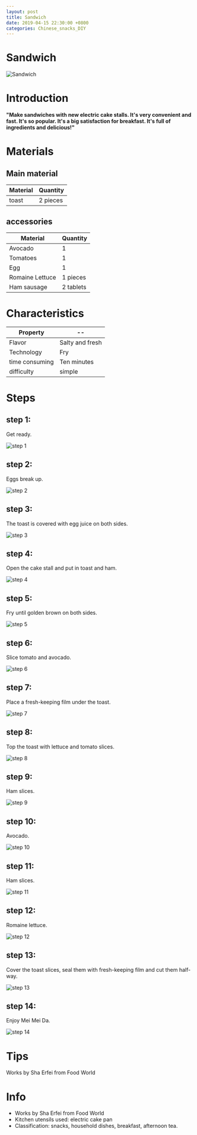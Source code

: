 ```yaml
---
layout: post
title: Sandwich
date: 2019-04-15 22:30:00 +0800
categories: Chinese_snacks_DIY
---
```


# Sandwich

![Sandwich]({{site.baseurl}}/img/428022/428022.jpg)

# Introduction

**"Make sandwiches with new electric cake stalls. It's very convenient and fast. It's so popular. It's a big satisfaction for breakfast. It's full of ingredients and delicious!"**

# Materials


## Main material

Material|Quantity
--|--
toast|2 pieces

## accessories

Material|Quantity
--|--
Avocado|1
Tomatoes|1
Egg|1
Romaine Lettuce|1 pieces
Ham sausage|2 tablets

# Characteristics

Property|--
--|--
Flavor|Salty and fresh
Technology|Fry
time consuming|Ten minutes
difficulty|simple

# Steps

## step 1:

Get ready.

![step 1]({{site.baseurl}}/img/428022/1.jpg)

## step 2:

Eggs break up.

![step 2]({{site.baseurl}}/img/428022/2.jpg)

## step 3:

The toast is covered with egg juice on both sides.

![step 3]({{site.baseurl}}/img/428022/3.jpg)

## step 4:

Open the cake stall and put in toast and ham.

![step 4]({{site.baseurl}}/img/428022/4.jpg)

## step 5:

Fry until golden brown on both sides.

![step 5]({{site.baseurl}}/img/428022/5.jpg)

## step 6:

Slice tomato and avocado.

![step 6]({{site.baseurl}}/img/428022/6.jpg)

## step 7:

Place a fresh-keeping film under the toast.

![step 7]({{site.baseurl}}/img/428022/7.jpg)

## step 8:

Top the toast with lettuce and tomato slices.

![step 8]({{site.baseurl}}/img/428022/8.jpg)

## step 9:

Ham slices.

![step 9]({{site.baseurl}}/img/428022/9.jpg)

## step 10:

Avocado.

![step 10]({{site.baseurl}}/img/428022/10.jpg)

## step 11:

Ham slices.

![step 11]({{site.baseurl}}/img/428022/11.jpg)

## step 12:

Romaine lettuce.

![step 12]({{site.baseurl}}/img/428022/12.jpg)

## step 13:

Cover the toast slices, seal them with fresh-keeping film and cut them half-way.

![step 13]({{site.baseurl}}/img/428022/13.jpg)

## step 14:

Enjoy Mei Mei Da.

![step 14]({{site.baseurl}}/img/428022/14.jpg)

# Tips

Works by Sha Erfei from Food World

# Info

- Works by Sha Erfei from Food World
- Kitchen utensils used: electric cake pan
- Classification: snacks, household dishes, breakfast, afternoon tea.